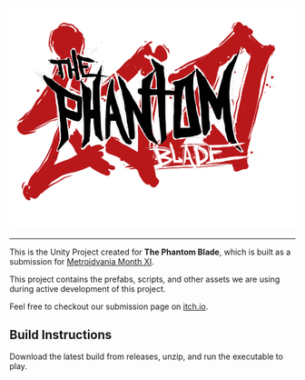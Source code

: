 <p align="center">
    <img src="demo/tpb_logo.png" alt="The Phantom Blade"/>
</p>
    
---

This is the Unity Project created for  __The Phantom Blade__, which is built as a submission for [Metroidvania Month XI](https://itch.io/jam/metroidvania-month-11).

This project contains the prefabs, scripts, and other assets we are using during active development of this project.

Feel free to checkout our submission page on [itch.io](https://tpbstudios.itch.io/the-phantom-blade).

## Build Instructions

Download the latest build from releases, unzip, and run the executable to play.